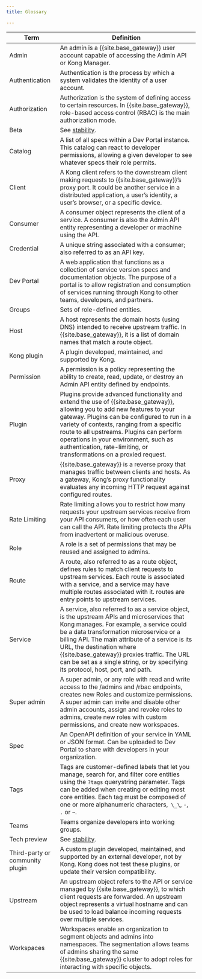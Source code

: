 ```yaml
---
title: Glossary

---
```


| Term      | Definition |
| ----------- | ----------- |
|Admin | An admin is a {{site.base_gateway}} user account capable of accessing the Admin API or Kong Manager. |
|Authentication| Authentication is the process by which a system validates the identity of a user account. |
|Authorization| Authorization is the system of defining access to certain resources. In {{site.base_gateway}}, role-based access control (RBAC) is the main authorization mode. |
|Beta| See [stability](/gateway/{{page.kong_version}}/stability/). |
|Catalog| A list of all specs within a Dev Portal instance. This catalog can react to developer permissions, allowing a given developer to see whatever specs their role permits.|
|Client| A Kong client refers to the downstream client making requests to {{site.base_gateway}}’s proxy port. It could be another service in a distributed application, a user’s identity, a user’s browser, or a specific device. |
|Consumer| A consumer object represents the client of a service. A consumer is also the Admin API entity representing a developer or machine using the API. |
|Credential| A unique string associated with a consumer; also referred to as an API key.      |
|Dev Portal| A web application that functions as a collection of service version specs and documentation objects. The purpose of a portal is to allow registration and consumption of services running through Kong to other teams, developers, and partners.|
|Groups| Sets of role-defined entities.|
|Host | A host represents the domain hosts (using DNS) intended to receive upstream traffic. In {{site.base_gateway}}, it is a list of domain names that match a route object. |
| Kong plugin|  A plugin developed, maintained, and supported by Kong.|
|Permission| A permission is a policy representing the ability to create, read, update, or destroy an Admin API entity defined by endpoints.|
|Plugin| Plugins provide advanced functionality and extend the use of {{site.base_gateway}}, allowing you to add new features to your gateway. Plugins can be configured to run in a variety of contexts, ranging from a specific route to all upstreams. Plugins can perform operations in your environment, such as authentication, rate-limiting, or transformations on a proxied request.|
|Proxy| {{site.base_gateway}} is a reverse proxy that manages traffic between clients and hosts. As a gateway, Kong’s proxy functionality evaluates any incoming HTTP request against configured routes. |
|Rate Limiting| Rate limiting allows you to restrict how many requests your upstream services receive from your API consumers, or how often each user can call the API. Rate limiting protects the APIs from inadvertent or malicious overuse.|
|Role |A role is a set of permissions that may be reused and assigned to admins.|
|Route| A route, also referred to as a route object, defines rules to match client requests to upstream services. Each route is associated with a service, and a service may have multiple routes associated with it. routes are entry points to upstream services.|
|Service| A service, also referred to as a service object, is the upstream APIs and microservices that Kong manages. For example, a service could be a data transformation microservice or a billing API. The main attribute of a service is its URL, the destination where {{site.base_gateway}} proxies traffic. The URL can be set as a single string, or by specifying its protocol, host, port, and path.  |
|Super admin| A super admin, or any role with read and write access to the /admins and /rbac endpoints, creates new Roles and customize permissions. A super admin can invite and disable other admin accounts, assign and revoke roles to admins, create new roles with custom permissions, and create new workspaces.|
|Spec|  An OpenAPI definition of your service in YAML or JSON format. Can be uploaded to Dev Portal to share with developers in your organization.   |
|Tags| Tags are customer-defined labels that let you manage, search for, and filter core entities using the `?tags` querystring parameter. Tags can be added when creating or editing most core entities. Each tag must be composed of one or more alphanumeric characters,` \_\`, `-`, `.` or `~`. |
|Teams| Teams organize developers into working groups.|
|Tech preview | See [stability](/gateway/latest/stability/). |
|Third-party or community plugin| A custom plugin developed, maintained, and supported by an external developer, not by Kong. Kong does not test these plugins, or update their version compatibility.|
|Upstream| An upstream object refers to the API or service managed by {{site.base_gateway}}, to which client requests are forwarded. An upstream object represents a virtual hostname and can be used to load balance incoming requests over multiple services.|
|Workspaces| Workspaces enable an organization to segment objects and admins into namespaces. The segmentation allows teams of admins sharing the same {{site.base_gateway}} cluster to adopt roles for interacting with specific objects.|